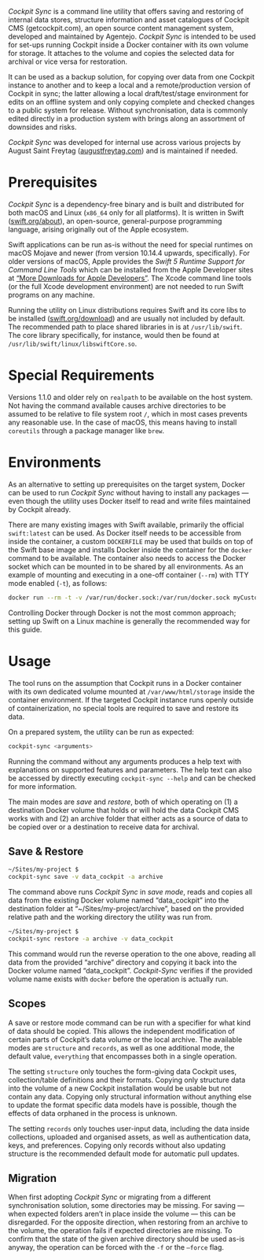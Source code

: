 *Cockpit Sync* is a command line utility that offers saving and restoring of internal data stores, structure information and asset catalogues of Cockpit CMS (getcockpit.com), an open source content management system, developed and maintained by Agentejo. *Cockpit Sync* is intended to be used for set-ups running Cockpit inside a Docker container with its own volume for storage. It attaches to the volume and copies the selected data for archival or vice versa for restoration.

It can be used as a backup solution, for copying over data from one Cockpit instance to another and to keep a local and a remote/production version of Cockpit in sync; the latter allowing a local draft/test/stage environment for edits on an offline system and only copying complete and checked changes to a public system for release. Without synchronisation, data is commonly edited directly in a production system with brings along an assortment of downsides and risks.

*Cockpit Sync* was developed for internal use across various projects by August Saint Freytag ([augustfreytag.com](https://augustfreytag.com)) and is maintained if needed.

# Prerequisites

*Cockpit Sync* is a dependency-free binary and is built and distributed for both macOS and Linux (`x86_64` only for all platforms). It is written in Swift ([swift.org/about](https://swift.org/about)), an open-source, general-purpose programming language, arising originally out of the Apple ecosystem.

Swift applications can be run as-is without the need for special runtimes on macOS Mojave and newer (from version 10.14.4 upwards, specifically). For older versions of macOS, Apple provides the *Swift 5 Runtime Support for Command Line Tools* which can be installed from the Apple Developer sites at [“More Downloads for Apple Developers”](https://developer.apple.com/download/more/). The Xcode command line tools (or the full Xcode development environment) are not needed to run Swift programs on any machine.

Running the utility on Linux distributions requires Swift and its core libs to be installed ([swift.org/download](https://swift.org/download)) and are usually not included by default. The recommended path to place shared libraries in is at `/usr/lib/swift`. The core library specifically, for instance, would then be found at `/usr/lib/swift/linux/libswiftCore.so`.

# Special Requirements

Versions 1.1.0 and older rely on `realpath` to be available on the host system. Not having the command available causes archive directories to be assumed to be relative to file system root `/`, which in most cases prevents any reasonable use. In the case of macOS, this means having to install `coreutils` through a package manager like `brew`.

# Environments

As an alternative to setting up prerequisites on the target system, Docker can be used to run *Cockpit Sync* without having to install any packages — even though the utility uses Docker itself to read and write files maintained by Cockpit already.

There are many existing images with Swift available, primarily the official `swift:latest` can be used. As Docker itself needs to be accessible from inside the container, a custom `DOCKERFILE` may be used that builds on top of the Swift base image and installs Docker inside the container for the `docker` command to be available. The container also needs to access the Docker socket which can be mounted in to be shared by all environments. As an example of mounting and executing in a one-off container (`--rm`) with TTY mode enabled (`-t`), as follows:

```sh
docker run --rm -t -v /var/run/docker.sock:/var/run/docker.sock myCustomImage cockpit-sync <arguments>
```

Controlling Docker through Docker is not the most common approach; setting up Swift on a Linux machine is generally the recommended way for this guide.

# Usage

The tool runs on the assumption that Cockpit runs in a Docker container with its own dedicated volume mounted at `/var/www/html/storage` inside the container environment. If the targeted Cockpit instance runs openly outside of containerization, no special tools are required to save and restore its data.

On a prepared system, the utility can be run as expected:

```sh
cockpit-sync <arguments>
```

Running the command without any arguments produces a help text with explanations on supported features and parameters. The help text can also be accessed by directly executing `cockpit-sync --help` and can be checked for more information.

The main modes are *save* and *restore*, both of which operating on (1) a destination Docker volume that holds or will hold the data Cockpit CMS works with and (2) an archive folder that either acts as a source of data to be copied over or a destination to receive data for archival.

## Save & Restore

```sh
~/Sites/my-project $
cockpit-sync save -v data_cockpit -a archive
```

The command above runs *Cockpit Sync* in *save mode*, reads and copies all data from the existing Docker volume named “data_cockpit” into the destination folder at “~/Sites/my-project/archive”, based on the provided relative path and the working directory the utility was run from.

```sh
~/Sites/my-project $
cockpit-sync restore -a archive -v data_cockpit
```

This command would run the reverse operation to the one above, reading all data from the provided “archive” directory and copying it back into the Docker volume named “data_cockpit”. *Cockpit-Sync* verifies if the provided volume name exists with `docker` before the operation is actually run.

## Scopes

A save or restore mode command can be run with a specifier for what kind of data should be copied. This allows the independent modification of certain parts of Cockpit’s data volume or the local archive. The available modes are `structure` and `records`, as well as one additional mode, the default value, `everything` that encompasses both in a single operation.

The setting `structure` only touches the form-giving data Cockpit uses, collection/table definitions and their formats. Copying only structure data into the volume of a new Cockpit installation would be usable but not contain any data. Copying only structural information without anything else to update the format specific data models have is possible, though the effects of data orphaned in the process is unknown.

The setting `records` only touches user-input data, including the data inside collections, uploaded and organised assets, as well as authentication data, keys, and preferences. Copying only records without also updating structure is the recommended default mode for automatic pull updates.

## Migration

When first adopting *Cockpit Sync* or migrating from a different synchronisation solution, some directories may be missing. For saving — when expected folders aren’t in place inside the volume — this can be disregarded. For the opposite direction, when restoring from an archive to the volume, the operation fails if expected directories are missing. To confirm that the state of the given archive directory should be used as-is anyway, the operation can be forced with the `-f` or the `—force` flag.